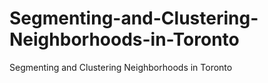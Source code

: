# Segmenting-and-Clustering-Neighborhoods-in-Toronto
 Segmenting and Clustering Neighborhoods in Toronto
